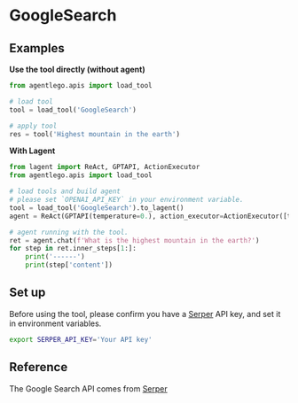# GoogleSearch

## Examples

**Use the tool directly (without agent)**

```python
from agentlego.apis import load_tool

# load tool
tool = load_tool('GoogleSearch')

# apply tool
res = tool('Highest mountain in the earth')
```

**With Lagent**

```python
from lagent import ReAct, GPTAPI, ActionExecutor
from agentlego.apis import load_tool

# load tools and build agent
# please set `OPENAI_API_KEY` in your environment variable.
tool = load_tool('GoogleSearch').to_lagent()
agent = ReAct(GPTAPI(temperature=0.), action_executor=ActionExecutor([tool]))

# agent running with the tool.
ret = agent.chat(f'What is the highest mountain in the earth?')
for step in ret.inner_steps[1:]:
    print('------')
    print(step['content'])
```

## Set up

Before using the tool, please confirm you have a [Serper](https://serper.dev/) API key, and set it in
environment variables.

```bash
export SERPER_API_KEY='Your API key'
```

## Reference

The Google Search API comes from [Serper](https://serper.dev/)

